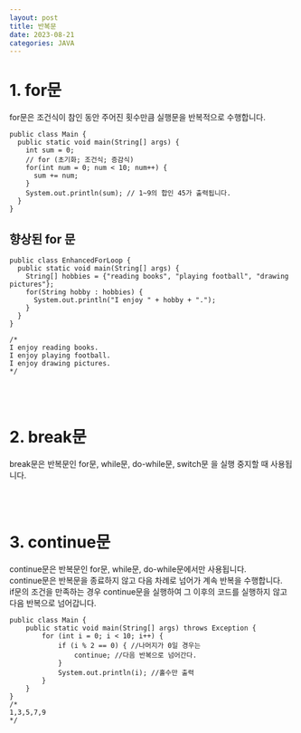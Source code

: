 ```yaml
---
layout: post
title: 반복문
date: 2023-08-21
categories: JAVA
---
```

# 1. for문
for문은 조건식이 참인 동안 주어진 횟수만큼 실행문을 반복적으로 수행합니다.

```
public class Main {
  public static void main(String[] args) {
    int sum = 0;
    // for (초기화; 조건식; 증감식)
    for(int num = 0; num < 10; num++) {	
      sum += num;
    }
    System.out.println(sum); // 1~9의 합인 45가 출력됩니다.
  }
}
```
## 향상된 for 문
```
public class EnhancedForLoop {
  public static void main(String[] args) {
    String[] hobbies = {"reading books", "playing football", "drawing pictures"};
    for(String hobby : hobbies) {
      System.out.println("I enjoy " + hobby + ".");
    }
  }
}

/*
I enjoy reading books.
I enjoy playing football.
I enjoy drawing pictures.
*/
```
<br/><br/>
# 2. break문
break문은 반복문인 for문, while문, do-while문, switch문 을 실행 중지할 때 사용됩니다. 

<br/><br/>
# 3. continue문
continue문은 반복문인 for문, while문, do-while문에서만 사용됩니다. <br>
continue문은 반복문을 종료하지 않고 다음 차례로 넘어가 계속 반복을 수행합니다. <br>
if문의 조건을 만족하는 경우 continue문을 실행하여 그 이후의 코드를 실행하지 않고 다음 반복으로 넘어갑니다. <br>

```
public class Main {
    public static void main(String[] args) throws Exception {
        for (int i = 0; i < 10; i++) {
            if (i % 2 == 0) { //나머지가 0일 경우는
                continue; //다음 반복으로 넘어간다.
            }
            System.out.println(i); //홀수만 출력
        }
    }
}
/*
1,3,5,7,9
*/
```